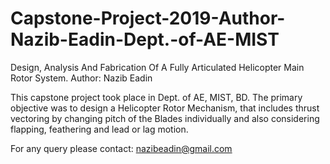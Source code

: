 # Capstone-Project-2019-Author-Nazib-Eadin-Dept.-of-AE-MIST
Design, Analysis And Fabrication Of A Fully Articulated Helicopter Main Rotor System.
Author: Nazib Eadin

This capstone project took place in Dept. of AE, MIST, BD. The primary objective was to design a Helicopter Rotor Mechanism, that includes thrust vectoring by changing pitch of the Blades individually and also considering flapping, feathering and lead or lag motion.

For any query please contact:
nazibeadin@gmail.com
